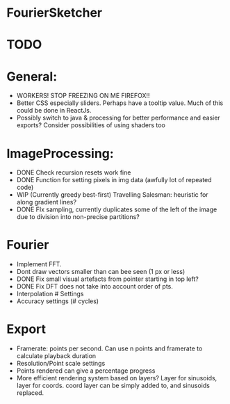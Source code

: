 # FourierSketcher

# TODO
# General:
- WORKERS! STOP FREEZING ON ME FIREFOX!!
- Better CSS especially sliders. Perhaps have a tooltip value. Much of this could be done in ReactJs.
- Possibly switch to java & processing for better performance and easier exports? Consider possibilities of using shaders too

# ImageProcessing:
- DONE Check recursion resets work fine
- DONE Function for setting pixels in img data (awfully lot of repeated code)
- WIP (Currently greedy best-first) Travelling Salesman: heuristic for along gradient lines?
- DONE FIx sampling, currently duplicates some of the left of the image due to division into non-precise partitions?

# Fourier
- Implement FFT.
- Dont draw vectors smaller than can bee seen (1 px or less)
- DONE Fix small visual artefacts from pointer starting in top left?
- DONE Fix DFT does not take into account order of pts.
- Interpolation # Settings
- Accuracy settings (# cycles)

# Export
- Framerate: points per second. Can use n points and framerate to calculate playback duration
- Resolution/Point scale settings
- Points rendered can give a percentage progress
- More efficient rendering system based on layers? Layer for sinusoids, layer for coords. coord layer can be simply added to, and sinusoids replaced.
